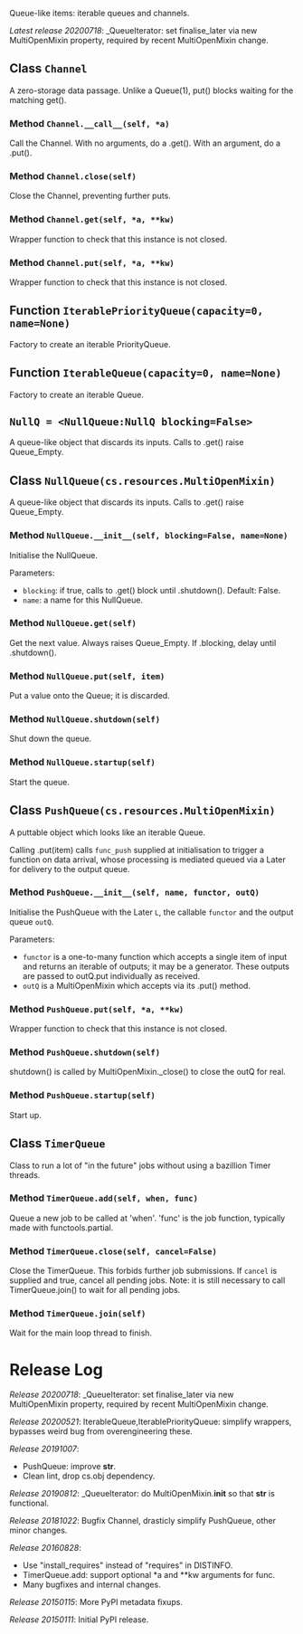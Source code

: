 Queue-like items: iterable queues and channels.

*Latest release 20200718*:
_QueueIterator: set finalise_later via new MultiOpenMixin property, required by recent MultiOpenMixin change.

## Class `Channel`

A zero-storage data passage.
Unlike a Queue(1), put() blocks waiting for the matching get().

### Method `Channel.__call__(self, *a)`

Call the Channel.
With no arguments, do a .get().
With an argument, do a .put().

### Method `Channel.close(self)`

Close the Channel, preventing further puts.

### Method `Channel.get(self, *a, **kw)`

Wrapper function to check that this instance is not closed.

### Method `Channel.put(self, *a, **kw)`

Wrapper function to check that this instance is not closed.

## Function `IterablePriorityQueue(capacity=0, name=None)`

Factory to create an iterable PriorityQueue.

## Function `IterableQueue(capacity=0, name=None)`

Factory to create an iterable Queue.

## `NullQ = <NullQueue:NullQ blocking=False>`

A queue-like object that discards its inputs.
Calls to .get() raise Queue_Empty.

## Class `NullQueue(cs.resources.MultiOpenMixin)`

A queue-like object that discards its inputs.
Calls to .get() raise Queue_Empty.

### Method `NullQueue.__init__(self, blocking=False, name=None)`

Initialise the NullQueue.

Parameters:
* `blocking`: if true, calls to .get() block until .shutdown().
  Default: False.
* `name`: a name for this NullQueue.

### Method `NullQueue.get(self)`

Get the next value. Always raises Queue_Empty.
If .blocking, delay until .shutdown().

### Method `NullQueue.put(self, item)`

Put a value onto the Queue; it is discarded.

### Method `NullQueue.shutdown(self)`

Shut down the queue.

### Method `NullQueue.startup(self)`

Start the queue.

## Class `PushQueue(cs.resources.MultiOpenMixin)`

A puttable object which looks like an iterable Queue.

Calling .put(item) calls `func_push` supplied at initialisation
to trigger a function on data arrival, whose processing is mediated
queued via a Later for delivery to the output queue.

### Method `PushQueue.__init__(self, name, functor, outQ)`

Initialise the PushQueue with the Later `L`, the callable `functor`
and the output queue `outQ`.

Parameters:
* `functor` is a one-to-many function which accepts a single
  item of input and returns an iterable of outputs; it may be a
  generator. These outputs are passed to outQ.put individually as
  received.
* `outQ` is a MultiOpenMixin which accepts via its .put() method.

### Method `PushQueue.put(self, *a, **kw)`

Wrapper function to check that this instance is not closed.

### Method `PushQueue.shutdown(self)`

shutdown() is called by MultiOpenMixin._close() to close
the outQ for real.

### Method `PushQueue.startup(self)`

Start up.

## Class `TimerQueue`

Class to run a lot of "in the future" jobs without using a bazillion
Timer threads.

### Method `TimerQueue.add(self, when, func)`

Queue a new job to be called at 'when'.
'func' is the job function, typically made with functools.partial.

### Method `TimerQueue.close(self, cancel=False)`

Close the TimerQueue. This forbids further job submissions.
If `cancel` is supplied and true, cancel all pending jobs.
Note: it is still necessary to call TimerQueue.join() to
wait for all pending jobs.

### Method `TimerQueue.join(self)`

Wait for the main loop thread to finish.

# Release Log



*Release 20200718*:
_QueueIterator: set finalise_later via new MultiOpenMixin property, required by recent MultiOpenMixin change.

*Release 20200521*:
IterableQueue,IterablePriorityQueue: simplify wrappers, bypasses weird bug from overengineering these.

*Release 20191007*:
* PushQueue: improve __str__.
* Clean lint, drop cs.obj dependency.

*Release 20190812*:
_QueueIterator: do MultiOpenMixin.__init__ so that __str__ is functional.

*Release 20181022*:
Bugfix Channel, drasticly simplify PushQueue, other minor changes.

*Release 20160828*:
* Use "install_requires" instead of "requires" in DISTINFO.
* TimerQueue.add: support optional *a and **kw arguments for func.
* Many bugfixes and internal changes.

*Release 20150115*:
More PyPI metadata fixups.

*Release 20150111*:
Initial PyPI release.
